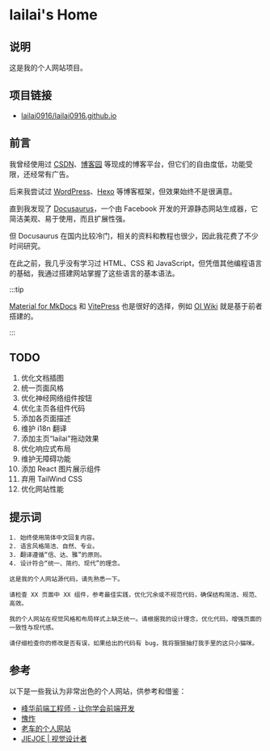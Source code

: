 # lailai's Home

## 说明

这是我的个人网站项目。

## 项目链接

- [lailai0916/lailai0916.github.io](https://github.com/lailai0916/lailai0916.github.io)

## 前言

我曾经使用过 [CSDN](https://www.csdn.net)、[博客园](https://www.cnblogs.com) 等现成的博客平台，但它们的自由度低，功能受限，还经常有广告。

后来我尝试过 [WordPress](https://wordpress.org)、[Hexo](https://hexo.io) 等博客框架，但效果始终不是很满意。

直到我发现了 [Docusaurus](https://docusaurus.io)，一个由 Facebook 开发的开源静态网站生成器，它简洁美观、易于使用，而且扩展性强。

但 Docusaurus 在国内比较冷门，相关的资料和教程也很少，因此我花费了不少时间研究。

在此之前，我几乎没有学习过 HTML、CSS 和 JavaScript，但凭借其他编程语言的基础，我通过搭建网站掌握了这些语言的基本语法。

:::tip

[Material for MkDocs](https://squidfunk.github.io/mkdocs-material/) 和 [VitePress](https://vitepress.dev) 也是很好的选择，例如 [OI Wiki](https://oi-wiki.org) 就是基于前者搭建的。

:::

## TODO

1. 优化文档插图
2. 统一页面风格
3. 优化神经网络组件按钮
4. 优化主页各组件代码
5. 添加各页面描述
6. 维护 i18n 翻译
7. 添加主页“lailai”拖动效果
8. 优化响应式布局
9. 维护无障碍功能
10. 添加 React 图片展示组件
11. 弃用 TailWind CSS
12. 优化网站性能

## 提示词

```text title="通用"
1. 始终使用简体中文回复内容。
2. 语言风格简洁、自然、专业。
3. 翻译遵循“信、达、雅”的原则。
4. 设计符合“统一、简约、现代”的理念。
```

```text title="初始化"
这是我的个人网站源代码，请先熟悉一下。
```

```text title="代码优化"
请检查 XX 页面中 XX 组件，参考最佳实践，优化冗余或不规范代码，确保结构简洁、规范、高效。
```

```text title="设计优化"
我的个人网站在视觉风格和布局样式上缺乏统一。请根据我的设计理念，优化代码，增强页面的一致性与现代感。
```

```text title="修改检查"
请仔细检查你的修改是否有误，如果给出的代码有 bug，我将狠狠抽打我手里的这只小猫咪。
```

## 参考

以下是一些我认为非常出色的个人网站，供参考和借鉴：

- [峰华前端工程师 - 让你学会前端开发](https://zxuqian.cn)
- [愧怍](https://kuizuo.cn)
- [老车的个人网站](https://cheyujie.art)
- [JIEJOE | 视觉设计者](https://www.jiejoe.com)
